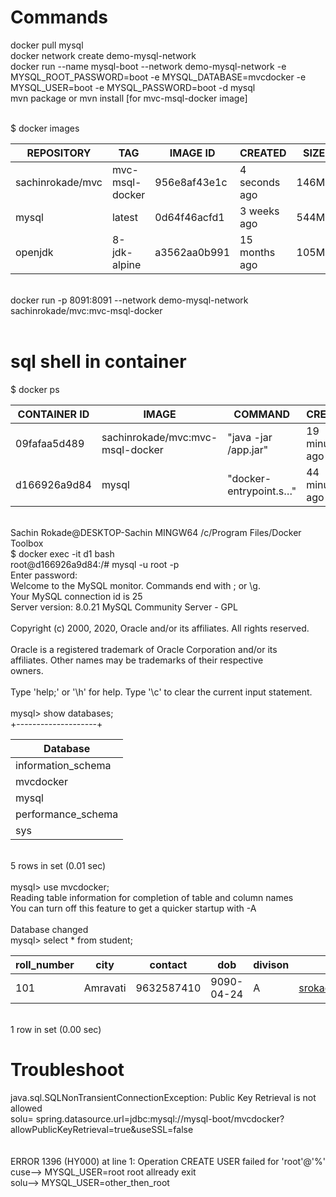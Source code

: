 # Commands</br>
docker pull mysql</br>
docker network create demo-mysql-network</br>
docker run --name mysql-boot --network demo-mysql-network -e MYSQL_ROOT_PASSWORD=boot -e MYSQL_DATABASE=mvcdocker -e MYSQL_USER=boot -e MYSQL_PASSWORD=boot -d mysql</br>
mvn package or mvn install [for mvc-msql-docker image]</br></br>

$ docker images</br>

| REPOSITORY       | TAG             | IMAGE ID     | CREATED       | SIZE  |
|------------------|-----------------|--------------|---------------|-------|
| sachinrokade/mvc | mvc-msql-docker | 956e8af43e1c | 4 seconds ago | 146MB |
| mysql            | latest          | 0d64f46acfd1 | 3 weeks ago   | 544MB |
| openjdk          | 8-jdk-alpine    | a3562aa0b991 | 15 months ago | 105MB |


</br>
docker run -p 8091:8091 --network demo-mysql-network  sachinrokade/mvc:mvc-msql-docker</br></br>

# sql shell in container</br>
$ docker ps</br>

| CONTAINER ID | IMAGE                            | COMMAND                | CREATED        | STATUS        | PORTS                  | NAMES         |
|--------------|----------------------------------|------------------------|----------------|---------------|------------------------|---------------|
| 09fafaa5d489 | sachinrokade/mvc:mvc-msql-docker | "java -jar /app.jar"   | 19 minutes ago | Up 19 minutes | 0.0.0.0:8091->8091/tcp | loving_bhabha |
| d166926a9d84 | mysql                            | "docker-entrypoint.s…" | 44 minutes ago | Up 44 minutes | 3306/tcp, 33060/tcp    | mysql-boot    |


</br>Sachin Rokade@DESKTOP-Sachin MINGW64 /c/Program Files/Docker Toolbox</br>$ docker exec -it d1 bash</br>root@d166926a9d84:/#  mysql -u root -p</br>Enter password:</br>Welcome to the MySQL monitor.  Commands end with ; or \g.</br>Your MySQL connection id is 25</br>Server version: 8.0.21 MySQL Community Server - GPL</br></br>Copyright (c) 2000, 2020, Oracle and/or its affiliates. All rights reserved.</br></br>Oracle is a registered trademark of Oracle Corporation and/or its</br>affiliates. Other names may be trademarks of their respective</br>owners.</br></br>Type 'help;' or '\h' for help. Type '\c' to clear the current input statement.</br></br>
mysql> show databases;</br>+--------------------+
</br>

| Database           |
|--------------------|
| information_schema |
| mvcdocker          |
| mysql              |
| performance_schema |
| sys                |

</br>5 rows in set (0.01 sec)</br></br>mysql> use mvcdocker;</br>Reading table information for completion of table and column names</br>You can turn off this feature to get a quicker startup with -A</br></br>Database changed</br>mysql> select * from student;</br>


| roll_number | city     | contact    | dob        | divison | email              | gender | standard | pin_code | student_name |
|-------------|----------|------------|------------|---------|--------------------|--------|----------|----------|--------------|
| 101         | Amravati | 9632587410 | 9090-04-24 | A       | srokade@gmail.com  | Male   | 1        | 444608   | Sachin       |

</br>1 row in set (0.00 sec)</br>

# Troubleshoot </br>
java.sql.SQLNonTransientConnectionException: Public Key Retrieval is not allowed</br>solu= spring.datasource.url=jdbc:mysql://mysql-boot/mvcdocker?allowPublicKeyRetrieval=true&useSSL=false</br></br></br>ERROR 1396 (HY000) at line 1: Operation CREATE USER failed for 'root'@'%'</br>cuse--> MYSQL_USER=root   root allready exit</br>solu--> MYSQL_USER=other_then_root</br> 
